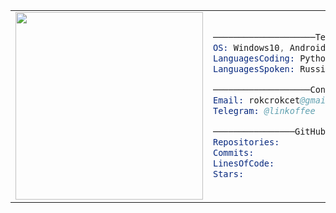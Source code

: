 <table align="center">
  <tr>
    <td>
      <img src="https://habrastorage.org/webt/zy/9n/uq/zy9nuqd8dretegehlsrrn9butru.png" width="300px"/>
    </td>
    <td>
      
```s
────────────────────Tech────────────────────
OS: Windows10, Android
LanguagesCoding: Python, Go, C#, GDScript
LanguagesSpoken: Russian, English

───────────────────Contact─────────────────
Email: rokcrokcet@gmail.com
Telegram: @linkoffee

────────────────GitHub Stats────────────────
Repositories: 
Commits: 
LinesOfCode: 
Stars: 
```
  </tr>
</table>
